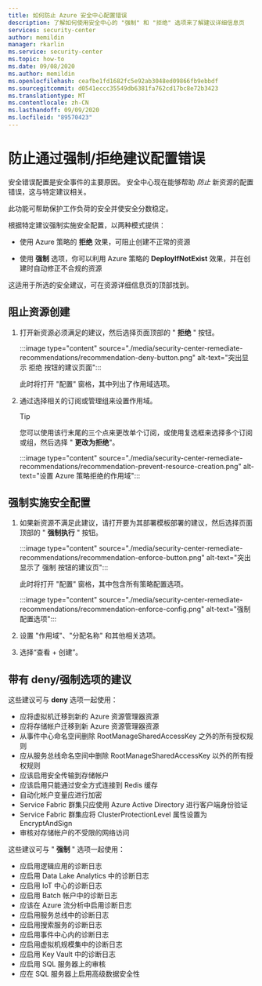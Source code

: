 ```yaml
---
title: 如何防止 Azure 安全中心配置错误
description: 了解如何使用安全中心的 "强制" 和 "拒绝" 选项来了解建议详细信息页
services: security-center
author: memildin
manager: rkarlin
ms.service: security-center
ms.topic: how-to
ms.date: 09/08/2020
ms.author: memildin
ms.openlocfilehash: ceafbe1fd1682fc5e92ab3048ed09866fb9ebbdf
ms.sourcegitcommit: d0541eccc35549db6381fa762cd17bc8e72b3423
ms.translationtype: MT
ms.contentlocale: zh-CN
ms.lasthandoff: 09/09/2020
ms.locfileid: "89570423"
---
```

# <a name="prevent-misconfigurations-with-enforcedeny-recommendations"></a>防止通过强制/拒绝建议配置错误

安全错误配置是安全事件的主要原因。 安全中心现在能够帮助 *防止* 新资源的配置错误，这与特定建议相关。 

此功能可帮助保护工作负荷的安全并使安全分数稳定。

根据特定建议强制实施安全配置，以两种模式提供：

- 使用 Azure 策略的 **拒绝** 效果，可阻止创建不正常的资源

- 使用 **强制** 选项，你可以利用 Azure 策略的 **DeployIfNotExist** 效果，并在创建时自动修正不合规的资源
 
这适用于所选的安全建议，可在资源详细信息页的顶部找到。

## <a name="prevent-resource-creation"></a>阻止资源创建

1. 打开新资源必须满足的建议，然后选择页面顶部的 " **拒绝** " 按钮。

    :::image type="content" source="./media/security-center-remediate-recommendations/recommendation-deny-button.png" alt-text="突出显示 拒绝 按钮的建议页面":::

    此时将打开 "配置" 窗格，其中列出了作用域选项。 

1. 通过选择相关的订阅或管理组来设置作用域。

    > [!TIP]
    > 您可以使用该行末尾的三个点来更改单个订阅，或使用复选框来选择多个订阅或组，然后选择 " **更改为拒绝**"。

    :::image type="content" source="./media/security-center-remediate-recommendations/recommendation-prevent-resource-creation.png" alt-text="设置 Azure 策略拒绝的作用域":::


## <a name="enforce-a-secure-configuration"></a>强制实施安全配置

1. 如果新资源不满足此建议，请打开要为其部署模板部署的建议，然后选择页面顶部的 " **强制执行** " 按钮。

    :::image type="content" source="./media/security-center-remediate-recommendations/recommendation-enforce-button.png" alt-text="突出显示了 强制 按钮的建议页":::

    此时将打开 "配置" 窗格，其中包含所有策略配置选项。 

    :::image type="content" source="./media/security-center-remediate-recommendations/recommendation-enforce-config.png" alt-text="强制配置选项":::

1. 设置 "作用域"、"分配名称" 和其他相关选项。

1. 选择“查看 + 创建”。

## <a name="recommendations-with-denyenforce-options"></a>带有 deny/强制选项的建议

这些建议可与 **deny** 选项一起使用：

- 应将虚拟机迁移到新的 Azure 资源管理器资源
- 应将存储帐户迁移到新 Azure 资源管理器资源
- 从事件中心命名空间删除 RootManageSharedAccessKey 之外的所有授权规则
- 应从服务总线命名空间中删除 RootManageSharedAccessKey 以外的所有授权规则
- 应该启用安全传输到存储帐户
- 应该启用只能通过安全方式连接到 Redis 缓存
- 自动化帐户变量应进行加密
- Service Fabric 群集只应使用 Azure Active Directory 进行客户端身份验证
- Service Fabric 群集应将 ClusterProtectionLevel 属性设置为 EncryptAndSign
- 审核对存储帐户的不受限的网络访问


这些建议可与 " **强制** " 选项一起使用：

- 应启用逻辑应用的诊断日志
- 应启用 Data Lake Analytics 中的诊断日志
- 应启用 IoT 中心的诊断日志
- 应启用 Batch 帐户中的诊断日志
- 应该在 Azure 流分析中启用诊断日志
- 应启用服务总线中的诊断日志
- 应启用搜索服务的诊断日志
- 应启用事件中心内的诊断日志
- 应启用虚拟机规模集中的诊断日志
- 应启用 Key Vault 中的诊断日志
- 应启用 SQL 服务器上的审核
- 应在 SQL 服务器上启用高级数据安全性



